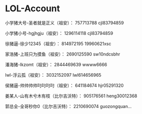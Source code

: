 # LOL-Account

小学猪大号-圣者就是正义（祖安）：
757713788
cjl83794859

小学猪小号-hgjhgju（祖安）：
1296114118
cjl83794859

徐猪逼-徐少12345（祖安）：
814972195
19960621xsc

家浩猪-上班只为摸鱼（祖安）：
2690125590
sw10ndcsbhr

潘海猪-Ikzomt（祖安）：
2844469639
wwww6666

lwl-浮云孤（祖安）：
3032152097 
lwl614656965

侯猪逼-帅帅帅帅叼叼叼叼（祖安）：
641184674
hjr05291320

姜某人-山有木兮木有枝（比尔吉沃特）：
905176561
heng30012368

郭总全-全哥秒你0（比尔吉沃特）：
2210690074
guozongquan...
